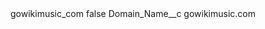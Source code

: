 <?xml version="1.0" encoding="UTF-8"?>
<CustomMetadata xmlns="http://soap.sforce.com/2006/04/metadata" xmlns:xsi="http://www.w3.org/2001/XMLSchema-instance" xmlns:xsd="http://www.w3.org/2001/XMLSchema">
    <label>gowikimusic_com</label>
    <protected>false</protected>
    <values>
        <field>Domain_Name__c</field>
        <value xsi:type="xsd:string">gowikimusic.com</value>
    </values>
</CustomMetadata>
